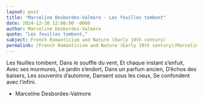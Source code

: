 ```yaml
---
layout: post
title: "Marceline Desbordes-Valmore - Les feuilles tombent"
date: 2024-12-30 12:00:00 -0000
author: Marceline Desbordes-Valmore
quote: "Les feuilles tombent,"
subject: French Romanticism and Nature (Early 19th century)
permalink: /French Romanticism and Nature (Early 19th century)/Marceline Desbordes-Valmore/Marceline Desbordes-Valmore - Les feuilles tombent
---
```


Les feuilles tombent,
Dans le souffle du vent,
Et chaque instant s’enfuit,
Avec ses murmures,
Le jardin s’endort,
Dans un parfum ancien,
D’échos des baisers,
Les souvenirs d’automne,
Dansent sous les cieux,
Se confondent avec l’infini.

- Marceline Desbordes-Valmore
